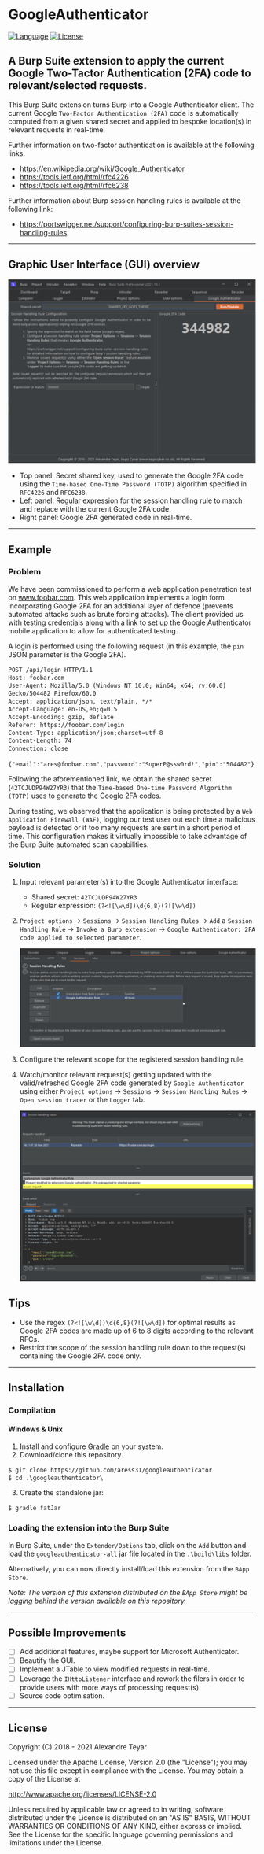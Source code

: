 # GoogleAuthenticator

[![Language](https://img.shields.io/badge/Lang-Java-blue.svg)](https://www.java.com)
[![License](https://img.shields.io/badge/License-Apache%202.0-red.svg)](https://opensource.org/licenses/Apache-2.0)

## A Burp Suite extension to apply the current Google Two-Tactor Authentication (2FA) code to relevant/selected requests.

This Burp Suite extension turns Burp into a Google Authenticator client. The current Google `Two-Factor Authentication (2FA)` code is automatically computed from a given shared secret and applied to bespoke location(s) in relevant requests in real-time.

Further information on two-factor authentication is available at the following links:

- <https://en.wikipedia.org/wiki/Google_Authenticator>
- <https://tools.ietf.org/html/rfc4226>
- <https://tools.ietf.org/html/rfc6238>

Further information about Burp session handling rules is available at the following link:

- <https://portswigger.net/support/configuring-burp-suites-session-handling-rules>

---

## Graphic User Interface (GUI) overview

![example](images/configuration-1.png)

- Top panel: Secret shared key, used to generate the Google 2FA code using the `Time-based One-Time Password (TOTP)` algorithm specified in `RFC4226` and `RFC6238`.
- Left panel: Regular expression for the session handling rule to match and replace with the current Google 2FA code.
- Right panel: Google 2FA generated code in real-time.

---

## Example

### Problem

We have been commissioned to perform a web application penetration test on www.foobar.com. This web application implements a login form incorporating Google 2FA for an additional layer of defence (prevents automated attacks such as brute forcing attacks). The client provided us with testing credentials along with a link to set up the Google Authenticator mobile application to allow for authenticated testing.

A login is performed using the following request (in this example, the `pin` JSON parameter is the Google 2FA).

```
POST /api/login HTTP/1.1
Host: foobar.com
User-Agent: Mozilla/5.0 (Windows NT 10.0; Win64; x64; rv:60.0) Gecko/504482 Firefox/60.0
Accept: application/json, text/plain, */*
Accept-Language: en-US,en;q=0.5
Accept-Encoding: gzip, deflate
Referer: https://foobar.com/login
Content-Type: application/json;charset=utf-8
Content-Length: 74
Connection: close

{"email":"ares@foobar.com","password":"SuperP@ssw0rd!","pin":"504482"}
```

Following the aforementioned link, we obtain the shared secret (`42TCJUDP94W27YR3`) that the `Time-based One-time Password Algorithm (TOTP)` uses to generate the Google 2FA codes.

During testing, we observed that the application is being protected by a `Web Application Firewall (WAF)`, logging our test user out each time a malicious payload is detected or if too many requests are sent in a short period of time. This configuration makes it virtually impossible to take advantage of the Burp Suite automated scan capabilities.

### Solution

1. Input relevant parameter(s) into the Google Authenticator interface:

   - Shared secret: `42TCJUDP94W27YR3`
   - Regular expression: `(?<![\w\d])\d{6,8}(?![\w\d])`

2. `Project options` -> `Sessions` -> `Session Handling Rules` -> `Add` a `Session Handling Rule` -> `Invoke a Burp extension` -> `Google Authenticator: 2FA code applied to selected parameter`.

   ![example](images/configuration-2.png)

3. Configure the relevant scope for the registered session handling rule.

4. Watch/monitor relevant request(s) getting updated with the valid/refreshed Google 2FA code generated by `Google Authenticator` using either `Project options` -> `Sessions` -> `Session Handling Rules` -> `Open session tracer` or the `Logger` tab.

   ![example](images/session-tracer.png)

## Tips

- Use the regex `(?<![\w\d])\d{6,8}(?![\w\d])` for optimal results as Google 2FA codes are made up of 6 to 8 digits according to the relevant RFCs.
- Restrict the scope of the session handling rule down to the request(s) containing the Google 2FA code only.

---

## Installation

### Compilation

#### Windows & Unix

1. Install and configure [Gradle](https://gradle.org) on your system.
2. Download/clone this repository.

```shell
$ git clone https://github.com/aress31/googleauthenticator
$ cd .\googleauthenticator\
```

3. Create the standalone jar:

```shell
$ gradle fatJar
```

### Loading the extension into the Burp Suite

In Burp Suite, under the `Extender/Options` tab, click on the `Add` button and load the `googleauthenticator-all` jar file located in the `.\build\libs` folder.

Alternatively, you can now directly install/load this extension from the `BApp Store`.

_Note: The version of this extension distributed on the `BApp Store` might be lagging behind the version available on this repository._

---

## Possible Improvements

- [ ] Add additional features, maybe support for Microsoft Authenticator.
- [ ] Beautify the GUI.
- [ ] Implement a JTable to view modified requests in real-time.
- [ ] Leverage the `IHttpListener` interface and rework the filers in order to provide users with more ways of processing request(s).
- [ ] Source code optimisation.

---

## License

Copyright (C) 2018 - 2021 Alexandre Teyar

Licensed under the Apache License, Version 2.0 (the "License");
you may not use this file except in compliance with the License.
You may obtain a copy of the License at

<http://www.apache.org/licenses/LICENSE-2.0>

Unless required by applicable law or agreed to in writing, software
distributed under the License is distributed on an "AS IS" BASIS,
WITHOUT WARRANTIES OR CONDITIONS OF ANY KIND, either express or implied.
See the License for the specific language governing permissions and
limitations under the License.
